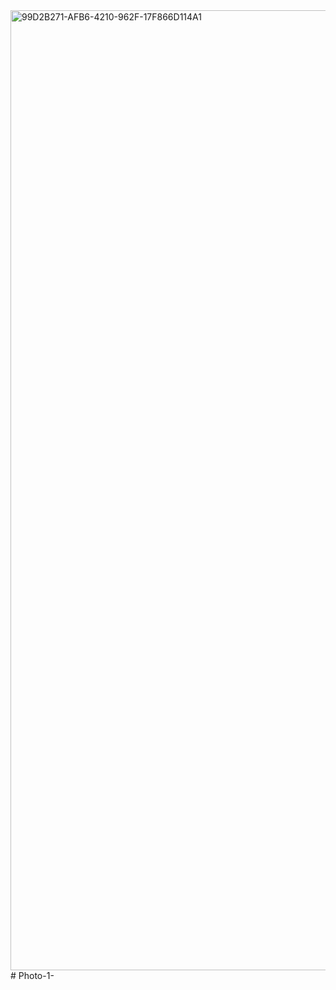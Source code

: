 <img width="1024" height="1536" alt="99D2B271-AFB6-4210-962F-17F866D114A1" src="https://github.com/user-attachments/assets/2608dbf0-e053-4613-ae32-f5e45163cac9" />
# Photo-1-
